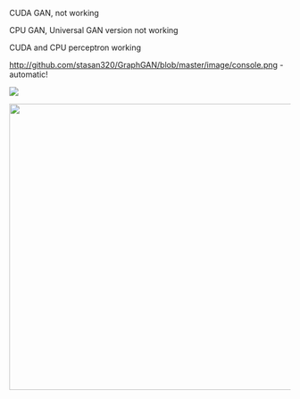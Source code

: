 CUDA GAN, not working

CPU GAN, Universal GAN version not working 

CUDA and CPU perceptron working

http://github.com/stasan320/GraphGAN/blob/master/image/console.png - automatic!

![](https://github.com/stasan320/GraphGAN/blob/master/image/console.png)

<img align="left" width="979" height="512" src="http://github.com/stasan320/GraphGAN/blob/master/image/console">
